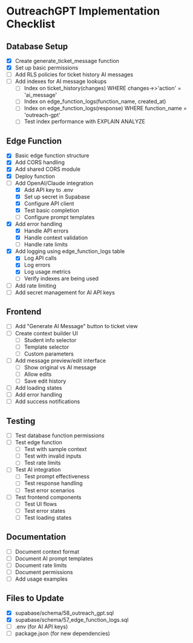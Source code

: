 # OutreachGPT Implementation Checklist

## Database Setup
- [x] Create generate_ticket_message function
- [x] Set up basic permissions
- [ ] Add RLS policies for ticket history AI messages
- [ ] Add indexes for AI message lookups
  - [ ] Index on ticket_history(changes) WHERE changes->>'action' = 'ai_message'
  - [ ] Index on edge_function_logs(function_name, created_at)
  - [ ] Index on edge_function_logs(response) WHERE function_name = 'outreach-gpt'
  - [ ] Test index performance with EXPLAIN ANALYZE

## Edge Function
- [x] Basic edge function structure
- [x] Add CORS handling
- [x] Add shared CORS module
- [x] Deploy function
- [ ] Add OpenAI/Claude integration
  - [x] Add API key to .env
  - [x] Set up secret in Supabase
  - [x] Configure API client
  - [x] Test basic completion
  - [ ] Configure prompt templates
- [x] Add error handling
  - [x] Handle API errors
  - [x] Handle context validation
  - [ ] Handle rate limits
- [x] Add logging using edge_function_logs table
  - [x] Log API calls
  - [x] Log errors
  - [x] Log usage metrics
  - [ ] Verify indexes are being used
- [ ] Add rate limiting
- [ ] Add secret management for AI API keys

## Frontend
- [ ] Add "Generate AI Message" button to ticket view
- [ ] Create context builder UI
  - [ ] Student info selector
  - [ ] Template selector
  - [ ] Custom parameters
- [ ] Add message preview/edit interface
  - [ ] Show original vs AI message
  - [ ] Allow edits
  - [ ] Save edit history
- [ ] Add loading states
- [ ] Add error handling
- [ ] Add success notifications

## Testing
- [ ] Test database function permissions
- [ ] Test edge function
  - [ ] Test with sample context
  - [ ] Test with invalid inputs
  - [ ] Test rate limits
- [ ] Test AI integration
  - [ ] Test prompt effectiveness
  - [ ] Test response handling
  - [ ] Test error scenarios
- [ ] Test frontend components
  - [ ] Test UI flows
  - [ ] Test error states
  - [ ] Test loading states

## Documentation
- [ ] Document context format
- [ ] Document AI prompt templates
- [ ] Document rate limits
- [ ] Document permissions
- [ ] Add usage examples

## Files to Update
- [x] supabase/schema/58_outreach_gpt.sql
- [x] supabase/schema/57_edge_function_logs.sql
- [ ] .env (for AI API keys)
- [ ] package.json (for new dependencies) 